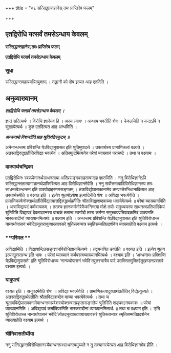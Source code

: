 +++
title = "०६ सत्सिद्धान्तहानेस् तमः प्राप्तिरेव फलम्"

+++


## एतद्विरोधि यत्सर्वं तमसेऽन्धाय केवलम्

**सत्सिद्धान्तहानेस् तमः प्राप्तिरेव फलम्**

**एतद्विरोधि यत्सर्वं तमसेऽन्धाय केवलम्**

### **सुधा**

सत्सिद्धान्तमहापयन्नित्युक्तम् । तद्धानौ को दोष इत्यत आह एतदिति ।

## **अनुव्याख्यानम्**

***एतद्विरोधि यत्सर्वं तमसेऽन्धाय केवलम् ।***

ज्ञातं सदित्यर्थः । विरोधि ज्ञानेमव हि । अस्य त्यागः । अन्धाय भवतीति शेषः । केवलमिति न कदाऽपि न सुखायेत्यर्थः ॥ कुत एतदित्यत आह अन्धमिति ।

***अन्धन्तमो विशन्तीति प्राह श्रुतिरतिस्फुटम् ॥***

अनेनान्धन्तमः प्रविशन्ति येऽविद्यामुपासत इति श्रुतिमुपादत्ते । उक्तार्थस्य प्रामाणिकत्वं वक्ष्यते । अतस्तद्विरुद्धप्रतीतिरविद्या भवत्येव । अतिस्फुटमित्यनेन परेषां व्याख्यानं पराचष्टे । तथा च वक्ष्यामः ।

### **वाक्यार्थचन्द्रिका**

एतद्विरोधिनः स्वरूपेणानर्थसाधनताया अतिप्रसङ्गपराहतत्वादाह ज्ञातमिति । ननु विरोधिज्ञानेऽपि सत्सिद्धान्ततात्यागान्नानर्थप्राप्तिरित्यत आह विरोधिज्ञानमेवेति । ननु सर्वोत्तमत्वादिविरोधिज्ञानस्य तमः साधनत्वेऽन्धन्तम इति वाक्योदाहरणमसङ्गतम् । तत्राविद्योपासकानामेव तमप्राप्तेरभिधानादित्यत आह उक्तार्थस्येति ॥ वक्ष्यत इति । इत्येव श्रुतयोऽशेषा इत्यादिनेति शेषः ॥ अविद्या भवत्येवेति । प्रामाणिकत्वेनोक्तार्थप्रतीतेर्विद्यात्वात्तद्विरुद्धार्थप्रतीतिः श्रौताविद्याशब्दवाच्या भवत्येवेत्यर्थः ॥ परेषां व्याख्यानमिति । अत्राविद्यापदं कर्मवाचकम् । ततश्च ज्ञानकर्मणोरेकैकनिन्दया मोक्षे तयोः समुच्चयस्य साधनत्वप्रतिपादिकेयं श्रुतिरिति विद्यापदं देवताज्ञानस्य वाचकं ततश्च स्वर्गादौ तस्य कर्मणा समुच्चयप्रतिपादकमिदं वाक्यमति भास्करादीनां व्याख्यानमित्यर्थः ॥ वक्ष्याम इति । अन्धन्तमः प्रविशन्ति येऽविद्यामुपासत इति श्रुतिविरोधाच्च नान्यथोपासनं भवेद्यित्युत्तरानुव्याख्यावसरे श्रुतिस्त्वन्यत्र स्मृतिसम्मतिप्रदर्शनेन व्याख्यातेति वक्ष्याम इत्यर्थः ।

### **परिमल **

अविद्यामिति । विद्याशब्दितसङ्ग्ज्ञानविरोधिज्ञानमित्यर्थः । तद्व्यनक्ति उक्तेति ॥ वक्ष्यत इति । इत्येव श्रुतय इत्याद्युत्तरग्रन्थ इति भावः । परेषां व्याख्यानं कर्मपरत्वव्याख्यानमित्यर्थः । वक्ष्याम इति । ‘अन्धन्तमः प्रविशन्ति येऽविद्यामुपासते’ इति श्रुतिविरोधाच्च ‘नान्यथोपासनं भवेदि’त्युत्तरत्रात्रैव पादे पराभिमतमुक्तिहेतुखण्डनप्रस्तावे वक्ष्याम इत्यर्थः ।

### **यादुपत्यं**

वक्ष्यत इति । अनुपदमेवेति शेषः ॥ अविद्या भवत्येवेति । प्रामाणिकत्वादुक्तार्थप्रतीतिर् विद्येत्युच्यते । अतस्तद्विरुद्धार्थप्रतीतिः श्रौताविद्याशब्देन वाच्या भवत्येवेत्यर्थः । तथा च श्रुतावविद्येपासकानामेवान्धन्तमःप्रवेशस्योक्तत्वात्प्रकृतासङ्गतेयं श्रुतिरिति शङ्काऽनवकाशः ॥ परेषां व्याख्यानमिति । अविद्यापदं कर्मादिपरमिति भास्करादीनां व्याख्यानमित्यर्थः ॥ तथा च वक्ष्याम इति । ‘इति श्रुतिविरोधाच्च नान्यथोपासनं भवेदि’त्येतदनुव्याख्याव्याख्यावसरे श्रुतिस्त्वन्यत्र स्मृतिसम्मतिप्रदर्शनेन व्याख्यातेति वक्ष्याम इत्यर्थः ।

### **श्रीनिवासतीर्थीया**

ननु सत्सिद्धान्तविरोधिज्ञानस्यैवान्धन्तमःसाधनत्वमुच्यते न तु तत्त्यागस्येत्यत आह विरोधिज्ञानमेव हीति ।

